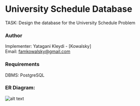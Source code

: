# University Schedule Database  
TASK: Design the database for the University Schedule Problem  

### Author  
Implementer: Yatagani Kleydi - [Kowalsky]  
Email: <famkowalsky@gmail.com>

### Requirements
DBMS: PostgreSQL  

### ER Diagram:  
![alt text](https://github.com/zTsugumi/BMSTU_Practice_3thCourse/tree/feature_db/db/ER.png "ER Diagram")